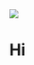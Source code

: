 <img src="https://capsule-render.vercel.app/api?type=transparent&color=_Hexcode&height=200&section=header&text=Welcome&nbsp;My&nbsp;GitHub!&fontSize=60" />

# Hi
